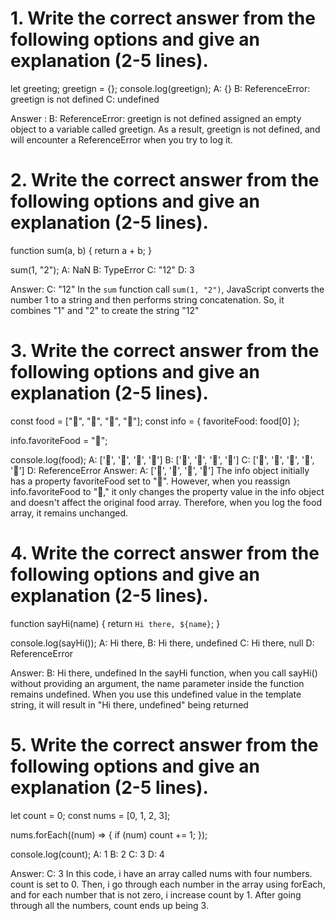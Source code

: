 # 1. Write the correct answer from the following options and give an explanation (2-5 lines).
let greeting;
greetign = {};
console.log(greetign);
A: {}
B: ReferenceError: greetign is not defined
C: undefined

Answer : B: ReferenceError: greetign is not defined 
         assigned an empty object to a variable called greetign. As a result, greetign is not defined, and will encounter a ReferenceError when you try to log it.

# 2. Write the correct answer from the following options and give an explanation (2-5 lines).
function sum(a, b) {
  return a + b;
}

sum(1, "2");
A: NaN
B: TypeError
C: "12"
D: 3

Answer: C: "12"
        In the `sum` function call `sum(1, "2")`, JavaScript  converts the number 1 to a string and then performs string concatenation. So, it combines "1" and "2" to create the string "12" 

# 3. Write the correct answer from the following options and give an explanation (2-5 lines).
const food = ["🍕", "🍫", "🥑", "🍔"];
const info = { favoriteFood: food[0] };

info.favoriteFood = "🍝";

console.log(food);
A: ['🍕', '🍫', '🥑', '🍔']
B: ['🍝', '🍫', '🥑', '🍔']
C: ['🍝', '🍕', '🍫', '🥑', '🍔']
D: ReferenceError
Answer: A: ['🍕', '🍫', '🥑', '🍔']
        The info object initially has a property favoriteFood set to "🍕". However, when you reassign info.favoriteFood to "🍝," it only changes the property value in the info object and doesn't affect the original food array. Therefore, when you log the food array, it remains unchanged.

# 4. Write the correct answer from the following options and give an explanation (2-5 lines).
function sayHi(name) {
  return `Hi there, ${name}`;
}

console.log(sayHi());
A: Hi there,
B: Hi there, undefined
C: Hi there, null
D: ReferenceError

Answer: B: Hi there, undefined
        In the sayHi function, when you call sayHi() without providing an argument, the name parameter inside the function remains undefined. When you use this undefined value in the template string, it will result in "Hi there, undefined" being returned 

# 5. Write the correct answer from the following options and give an explanation (2-5 lines).
let count = 0;
const nums = [0, 1, 2, 3];

nums.forEach((num) => {
  if (num) count += 1;
});

console.log(count);
A: 1
B: 2
C: 3
D: 4

Answer: C: 3
         In this code, i have an array called nums with four numbers. count is set to 0. Then, i go through each number in the array using forEach, and for each number that is not zero, i increase count by 1. After going through all the numbers, count ends up being 3.